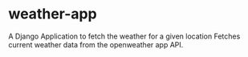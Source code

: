 # weather-app
A Django Application to fetch the weather for a given location
Fetches current weather data from the openweather app API.

